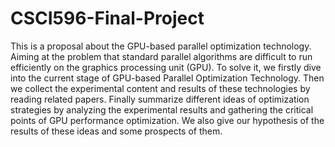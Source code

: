 # CSCI596-Final-Project
This is a proposal about the GPU-based parallel optimization technology. Aiming at the problem that standard parallel algorithms are difficult to run efficiently on the graphics processing unit (GPU). To solve it, we firstly dive into the current stage of GPU-based Parallel Optimization Technology. Then we collect the experimental content and results of these technologies by reading related papers. Finally summarize different ideas of optimization strategies by analyzing the experimental results and gathering the critical points of GPU performance optimization. We also give our hypothesis of the results of these ideas and some prospects of them.
